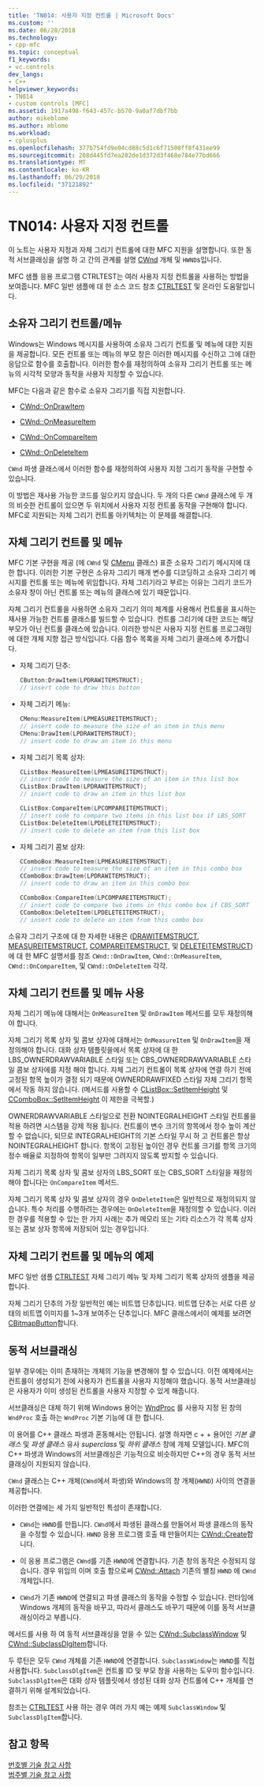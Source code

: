 ```yaml
---
title: 'TN014: 사용자 지정 컨트롤 | Microsoft Docs'
ms.custom: ''
ms.date: 06/28/2018
ms.technology:
- cpp-mfc
ms.topic: conceptual
f1_keywords:
- vc.controls
dev_langs:
- C++
helpviewer_keywords:
- TN014
- custom controls [MFC]
ms.assetid: 1917a498-f643-457c-b570-9a0af7dbf7bb
author: mikeblome
ms.author: mblome
ms.workload:
- cplusplus
ms.openlocfilehash: 377b754fd9e04cd88c5d1c6f71508ff8f431ee99
ms.sourcegitcommit: 208d445fd7ea202de1d372d3f468e784e77bd666
ms.translationtype: MT
ms.contentlocale: ko-KR
ms.lasthandoff: 06/29/2018
ms.locfileid: "37121892"
---
```

# <a name="tn014-custom-controls"></a>TN014: 사용자 지정 컨트롤

이 노트는 사용자 지정과 자체 그리기 컨트롤에 대한 MFC 지원을 설명합니다. 또한 동적 서브클래싱을 설명 하 고 간의 관계를 설명 [CWnd](../mfc/reference/cwnd-class.md) 개체 및 `HWND`s입니다.

MFC 샘플 응용 프로그램 CTRLTEST는 여러 사용자 지정 컨트롤을 사용하는 방법을 보여줍니다. MFC 일반 샘플에 대 한 소스 코드 참조 [CTRLTEST](../visual-cpp-samples.md) 및 온라인 도움말입니다.

## <a name="owner-draw-controlsmenus"></a>소유자 그리기 컨트롤/메뉴

Windows는 Windows 메시지를 사용하여 소유자 그리기 컨트롤 및 메뉴에 대한 지원을 제공합니다. 모든 컨트롤 또는 메뉴의 부모 창은 이러한 메시지를 수신하고 그에 대한 응답으로 함수를 호출합니다. 이러한 함수를 재정의하여 소유자 그리기 컨트롤 또는 메뉴의 시각적 모양과 동작을 사용자 지정할 수 있습니다.

MFC는 다음과 같은 함수로 소유자 그리기를 직접 지원합니다.

- [CWnd::OnDrawItem](../mfc/reference/cwnd-class.md#ondrawitem)

- [CWnd::OnMeasureItem](../mfc/reference/cwnd-class.md#onmeasureitem)

- [CWnd::OnCompareItem](../mfc/reference/cwnd-class.md#oncompareitem)

- [CWnd::OnDeleteItem](../mfc/reference/cwnd-class.md#ondeleteitem)

`CWnd` 파생 클래스에서 이러한 함수를 재정의하여 사용자 지정 그리기 동작을 구현할 수 있습니다.

이 방법은 재사용 가능한 코드를 일으키지 않습니다. 두 개의 다른 `CWnd` 클래스에 두 개의 비슷한 컨트롤이 있으면 두 위치에서 사용자 지정 컨트롤 동작을 구현해야 합니다. MFC로 지원되는 자체 그리기 컨트롤 아키텍처는 이 문제를 해결합니다.

## <a name="self-draw-controls-and-menus"></a>자체 그리기 컨트롤 및 메뉴

MFC 기본 구현을 제공 (에 `CWnd` 및 [CMenu](../mfc/reference/cmenu-class.md) 클래스) 표준 소유자 그리기 메시지에 대 한 합니다. 이러한 기본 구현은 소유자 그리기 매개 변수를 디코딩하고 소유자 그리기 메시지를 컨트롤 또는 메뉴에 위임합니다. 자체 그리기라고 부르는 이유는 그리기 코드가 소유자 창이 아닌 컨트롤 또는 메뉴의 클래스에 있기 때문입니다.

자체 그리기 컨트롤을 사용하면 소유자 그리기 의미 체계를 사용해서 컨트롤을 표시하는 재사용 가능한 컨트롤 클래스를 빌드할 수 있습니다. 컨트롤 그리기에 대한 코드는 해당 부모가 아닌 컨트롤 클래스에 있습니다. 이러한 방식은 사용자 지정 컨트롤 프로그래밍에 대한 개체 지향 접근 방식입니다. 다음 함수 목록을 자체 그리기 클래스에 추가합니다.

- 자체 그리기 단추:

    ```cpp
    CButton:DrawItem(LPDRAWITEMSTRUCT);
    // insert code to draw this button
    ```

- 자체 그리기 메뉴:

    ```cpp
    CMenu:MeasureItem(LPMEASUREITEMSTRUCT);
    // insert code to measure the size of an item in this menu
    CMenu:DrawItem(LPDRAWITEMSTRUCT);
    // insert code to draw an item in this menu
    ```

- 자체 그리기 목록 상자:

    ```cpp
    CListBox:MeasureItem(LPMEASUREITEMSTRUCT);
    // insert code to measure the size of an item in this list box
    CListBox:DrawItem(LPDRAWITEMSTRUCT);
    // insert code to draw an item in this list box

    CListBox:CompareItem(LPCOMPAREITEMSTRUCT);
    // insert code to compare two items in this list box if LBS_SORT
    CListBox:DeleteItem(LPDELETEITEMSTRUCT);
    // insert code to delete an item from this list box
    ```

- 자체 그리기 콤보 상자:

    ```cpp
    CComboBox:MeasureItem(LPMEASUREITEMSTRUCT);
    // insert code to measure the size of an item in this combo box
    CComboBox:DrawItem(LPDRAWITEMSTRUCT);
    // insert code to draw an item in this combo box

    CComboBox:CompareItem(LPCOMPAREITEMSTRUCT);
    // insert code to compare two items in this combo box if CBS_SORT
    CComboBox:DeleteItem(LPDELETEITEMSTRUCT);
    // insert code to delete an item from this combo box
    ```

소유자 그리기 구조에 대 한 자세한 내용은 ([DRAWITEMSTRUCT](../mfc/reference/drawitemstruct-structure.md), [MEASUREITEMSTRUCT](../mfc/reference/measureitemstruct-structure.md), [COMPAREITEMSTRUCT](../mfc/reference/compareitemstruct-structure.md), 및 [DELETEITEMSTRUCT](../mfc/reference/deleteitemstruct-structure.md))에 대 한 MFC 설명서를 참조 `CWnd::OnDrawItem`, `CWnd::OnMeasureItem`, `CWnd::OnCompareItem`, 및 `CWnd::OnDeleteItem` 각각.

## <a name="using-self-draw-controls-and-menus"></a>자체 그리기 컨트롤 및 메뉴 사용

자체 그리기 메뉴에 대해서는 `OnMeasureItem` 및 `OnDrawItem` 메서드를 모두 재정의해야 합니다.

자체 그리기 목록 상자 및 콤보 상자에 대해서는 `OnMeasureItem` 및 `OnDrawItem`을 재정의해야 합니다. 대화 상자 템플릿을에서 목록 상자에 대 한 LBS_OWNERDRAWVARIABLE 스타일 또는 CBS_OWNERDRAWVARIABLE 스타일 콤보 상자에를 지정 해야 합니다. 자체 그리기 컨트롤이 목록 상자에 연결 하기 전에 고정된 항목 높이가 결정 되기 때문에 OWNERDRAWFIXED 스타일 자체 그리기 항목에서 작동 하지 않습니다. (메서드를 사용할 수 [CListBox::SetItemHeight](../mfc/reference/clistbox-class.md#setitemheight) 및 [CComboBox::SetItemHeight](../mfc/reference/ccombobox-class.md#setitemheight) 이 제한을 극복할.)

OWNERDRAWVARIABLE 스타일으로 전환 NOINTEGRALHEIGHT 스타일 컨트롤을 적용 하려면 시스템을 강제 적용 됩니다. 컨트롤이 변수 크기의 항목에서 정수 높이 계산할 수 없습니다, 되므로 INTEGRALHEIGHT의 기본 스타일 무시 하 고 컨트롤은 항상 NOINTEGRALHEIGHT 합니다. 항목이 고정된 높이인 경우 컨트롤 크기를 항목 크기의 정수 배율로 지정하여 항목이 일부만 그려지지 않도록 방지할 수 있습니다.

자체 그리기 목록 상자 및 콤보 상자의 LBS_SORT 또는 CBS_SORT 스타일을 재정의 해야 합니다는 `OnCompareItem` 메서드.

자체 그리기 목록 상자 및 콤보 상자의 경우 `OnDeleteItem`은 일반적으로 재정의되지 않습니다. 특수 처리를 수행하려는 경우에는 `OnDeleteItem`을 재정의할 수 있습니다. 이러한 경우를 적용할 수 있는 한 가지 사례는 추가 메모리 또는 기타 리소스가 각 목록 상자 또는 콤보 상자 항목에 저장되어 있는 경우입니다.

## <a name="examples-of-self-drawing-controls-and-menus"></a>자체 그리기 컨트롤 및 메뉴의 예제

MFC 일반 샘플 [CTRLTEST](../visual-cpp-samples.md) 자체 그리기 메뉴 및 자체 그리기 목록 상자의 샘플을 제공 합니다.

자체 그리기 단추의 가장 일반적인 예는 비트맵 단추입니다. 비트맵 단추는 서로 다른 상태의 비트맵 이미지를 1~3개 보여주는 단추입니다. MFC 클래스에서이 예제를 보려면 [CBitmapButton](../mfc/reference/cbitmapbutton-class.md)합니다.

## <a name="dynamic-subclassing"></a>동적 서브클래싱

일부 경우에는 이미 존재하는 개체의 기능을 변경해야 할 수 있습니다. 이전 예제에서는 컨트롤이 생성되기 전에 사용자가 컨트롤을 사용자 지정해야 했습니다. 동적 서브클래싱은 사용자가 이미 생성된 컨트롤을 사용자 지정할 수 있게 해줍니다.

서브클래싱은 대체 하기 위해 Windows 용어는 [WndProc](http://msdn.microsoft.com/en-us/94ba8ffa-3c36-46d4-ac74-9bd10b1ffd26) 를 사용자 지정 된 창의 `WndProc` 호출 하는 `WndProc` 기본 기능에 대 한 합니다.

이 용어를 C++ 클래스 파생과 혼동해서는 안됩니다. 설명 하자면 c + + 용어인 *기본 클래스* 및 *파생 클래스* 유사 *superclass* 및 *하위 클래스* 창에 개체 모델입니다. MFC의 C++ 파생과 Windows의 서브클래싱은 기능적으로 비슷하지만 C++의 경우 동적 서브클래싱이 지원되지 않습니다.

`CWnd` 클래스는 C++ 개체(`CWnd`에서 파생)와 Windows의 창 개체(`HWND`) 사이의 연결을 제공합니다.

이러한 연결에는 세 가지 일반적인 특성이 존재합니다.

- `CWnd`는 `HWND`를 만듭니다. `CWnd`에서 파생된 클래스를 만들어서 파생 클래스의 동작을 수정할 수 있습니다. `HWND` 응용 프로그램 호출 때 만들어지는 [CWnd::Create](../mfc/reference/cwnd-class.md#create)합니다.

- 이 응용 프로그램은 `CWnd`를 기존 `HWND`에 연결합니다. 기존 창의 동작은 수정되지 않습니다. 경우 위임의 이며 호출 함으로써 [CWnd::Attach](../mfc/reference/cwnd-class.md#attach) 기존의 별칭 `HWND` 에 `CWnd` 개체입니다.

- `CWnd`가 기존 `HWND`에 연결되고 파생 클래스의 동작을 수정할 수 있습니다. 런타임에 Windows 개체의 동작을 바꾸고, 따라서 클래스도 바꾸기 때문에 이를 동적 서브클래싱이라고 부릅니다.

메서드를 사용 하 여 동적 서브클래싱을 얻을 수 있는 [CWnd::SubclassWindow](../mfc/reference/cwnd-class.md#subclasswindow) 및[CWnd::SubclassDlgItem](../mfc/reference/cwnd-class.md#subclassdlgitem)합니다.

두 루틴은 모두 `CWnd` 개체를 기존 `HWND`에 연결합니다. `SubclassWindow`는 `HWND`를 직접 사용합니다. `SubclassDlgItem`은 컨트롤 ID 및 부모 창을 사용하는 도우미 함수입니다. `SubclassDlgItem`은 대화 상자 템플릿에서 생성된 대화 상자 컨트롤에 C++ 개체를 연결하기 위해 설계되었습니다.

참조는 [CTRLTEST](../visual-cpp-samples.md) 사용 하는 경우 여러 가지 예는 예제 `SubclassWindow` 및 `SubclassDlgItem`합니다.

## <a name="see-also"></a>참고 항목

[번호별 기술 참고 사항](../mfc/technical-notes-by-number.md)  
[범주별 기술 참고 사항](../mfc/technical-notes-by-category.md)  
